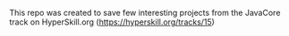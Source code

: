 This repo was created to save few interesting projects from the JavaCore track on HyperSkill.org (https://hyperskill.org/tracks/15)
